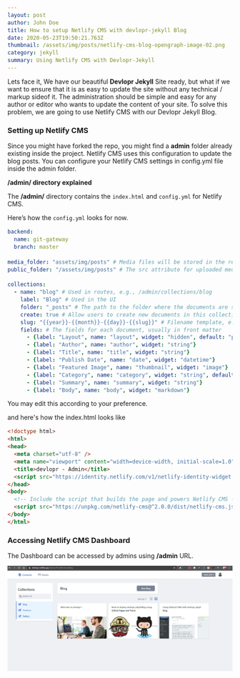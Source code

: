 ```yaml
---
layout: post
author: John Doe
title: How to setup Netlify CMS with devlopr-jekyll Blog
date: 2020-05-23T19:50:21.763Z
thumbnail: /assets/img/posts/netlify-cms-blog-opengraph-image-02.png
category: jekyll
summary: Using Netlify CMS with Devlopr-Jekyll
---
```

Lets face it, We have our beautiful **Devlopr Jekyll** Site ready, but what if we want to ensure that it is as easy to update the site without any technical / markup sideof it. The administration should be simple and easy for any author or editor who wants to update the content of your site. To solve this problem, we are going to use Netlify CMS with our Devlopr Jekyll Blog.

### Setting up Netlify CMS 

Since you might have forked the repo, you might find a **admin** folder already existing inside the project. Netlify CMS uses this configuration to update the blog posts. You can configure your Netlify CMS settings in config.yml file inside the admin folder.

**/admin/ directory explained**

The **/admin/** directory contains the `index.html` and `config.yml` for Netlify CMS.

Here’s how the `config.yml` looks for now.

```yaml
backend:
  name: git-gateway
  branch: master

media_folder: "assets/img/posts" # Media files will be stored in the repo under images/uploads
public_folder: "/assets/img/posts" # The src attribute for uploaded media will begin with /images/uploads

collections:
  - name: "blog" # Used in routes, e.g., /admin/collections/blog
    label: "Blog" # Used in the UI
    folder: "_posts" # The path to the folder where the documents are stored
    create: true # Allow users to create new documents in this collection
    slug: "{{year}}-{{month}}-{{day}}-{{slug}}" # Filename template, e.g., YYYY-MM-DD-title.md
    fields: # The fields for each document, usually in front matter
      - {label: "Layout", name: "layout", widget: "hidden", default: "post"}
      - {label: "Author", name: "author", widget: "string"}
      - {label: "Title", name: "title", widget: "string"}
      - {label: "Publish Date", name: "date", widget: "datetime"}
      - {label: "Featured Image", name: "thumbnail", widget: "image"}
      - {label: "Category", name: "category", widget: "string", default: "jekyll"}
      - {label: "Summary", name: "summary", widget: "string"}
      - {label: "Body", name: "body", widget: "markdown"}
```

You may edit this according to your preference.

and here's how the index.html looks like 

```html
<!doctype html>
<html>
<head>
  <meta charset="utf-8" />
  <meta name="viewport" content="width=device-width, initial-scale=1.0" />
  <title>devlopr - Admin</title>
  <script src="https://identity.netlify.com/v1/netlify-identity-widget.js"></script>
</head>
<body>
  <!-- Include the script that builds the page and powers Netlify CMS -->
  <script src="https://unpkg.com/netlify-cms@^2.0.0/dist/netlify-cms.js"></script>
</body>
</html>
```





### **Accessing Netlify CMS Dashboard**

The Dashboard can be accessed by admins using **/admin** URL.

![devlopr-jekyll netlify cms dashboard](/assets/img/posts/netlify-cms.png "Netlify CMS Dashboard")